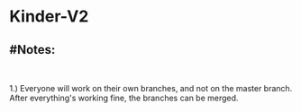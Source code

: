 # Kinder-V2

<h2> #Notes: </h2>
<br>
<p>
1.) Everyone will work on their own branches, and not on the master branch. After everything's working fine, the branches can be merged.
</p>
